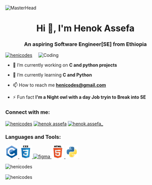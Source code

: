 ![MasterHead](https://www.springboard.com/blog/wp-content/uploads/2019/06/sb-blog-digital-designer.png)
<h1 align="center">Hi 👋, I'm Henok Assefa</h1>
<h3 align="center">An aspiring Software Engineer[SE] from Ethiopia</h3>
<img align="right" alt="Coding" width="400" src="https://i.pinimg.com/originals/6e/a8/c6/6ea8c68dfa924bc2e6a9abe3e473087a.gif">

<p align="left"> <a href="https://twitter.com/henicodes" target="blank"><img src="https://img.shields.io/twitter/follow/henicodes?logo=twitter&style=for-the-badge" alt="henicodes" /></a> </p>

- 🔭 I’m currently working on **C and python projects**

- 🌱 I’m currently learning **C and Python**

- 📫 How to reach me **henicodes@gmail.com**

- ⚡ Fun fact **I'm  a Night owl with a day Job tryin to Break into SE**

<h3 align="left">Connect with me:</h3>
<p align="left">
<a href="https://twitter.com/henicodes" target="blank"><img align="center" src="https://raw.githubusercontent.com/rahuldkjain/github-profile-readme-generator/master/src/images/icons/Social/twitter.svg" alt="henicodes" height="30" width="40" /></a>
<a href="https://linkedin.com/in/henok assefa" target="blank"><img align="center" src="https://raw.githubusercontent.com/rahuldkjain/github-profile-readme-generator/master/src/images/icons/Social/linked-in-alt.svg" alt="henok assefa" height="30" width="40" /></a>
<a href="https://instagram.com/henok.assefa_" target="blank"><img align="center" src="https://raw.githubusercontent.com/rahuldkjain/github-profile-readme-generator/master/src/images/icons/Social/instagram.svg" alt="henok.assefa_" height="30" width="40" /></a>
</p>

<h3 align="left">Languages and Tools:</h3>
<p align="left"> <a href="https://www.cprogramming.com/" target="_blank" rel="noreferrer"> <img src="https://raw.githubusercontent.com/devicons/devicon/master/icons/c/c-original.svg" alt="c" width="40" height="40"/> </a> <a href="https://www.w3schools.com/css/" target="_blank" rel="noreferrer"> <img src="https://raw.githubusercontent.com/devicons/devicon/master/icons/css3/css3-original-wordmark.svg" alt="css3" width="40" height="40"/> </a> <a href="https://www.figma.com/" target="_blank" rel="noreferrer"> <img src="https://www.vectorlogo.zone/logos/figma/figma-icon.svg" alt="figma" width="40" height="40"/> </a> <a href="https://www.w3.org/html/" target="_blank" rel="noreferrer"> <img src="https://raw.githubusercontent.com/devicons/devicon/master/icons/html5/html5-original-wordmark.svg" alt="html5" width="40" height="40"/> </a> <a href="https://www.python.org" target="_blank" rel="noreferrer"> <img src="https://raw.githubusercontent.com/devicons/devicon/master/icons/python/python-original.svg" alt="python" width="40" height="40"/> </a> </p>

<p><img align="center" src="https://github-readme-stats.vercel.app/api/top-langs?username=henicodes&show_icons=true&locale=en&layout=compact" alt="henicodes" /></p>

<p><img align="center" src="https://github-readme-streak-stats.herokuapp.com/?user=henicodes&" alt="henicodes" /></p>
